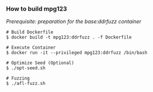### How to build mpg123
*Prerequisite: preparation for the base:ddrfuzz container*
```
# Build Dockerfile
$ docker build -t mpg123:ddrfuzz . -f Dockerfile

# Execute Container
$ docker run -it --privileged mpg123:ddrfuzz /bin/bash

# Optimize Seed (Optional)
$ ./opt-seed.sh

# Fuzzing
$ ./afl-fuzz.sh
```
